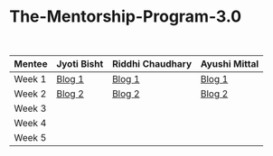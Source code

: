 # The-Mentorship-Program-3.0
<br/>

| Mentee  | Jyoti Bisht | Riddhi Chaudhary | Ayushi Mittal |
| ------------- | ------------- | ------------- | ------------- |
| Week 1  | [Blog 1](https://link.medium.com/7KAhrZZbGdb)  | [Blog 1](https://riddhichaudhary15.medium.com/women-who-code-delhi-mentorship-program-3-0-week-one-d1c44c20ea29)  | [Blog 1](https://nainamittal286.medium.com/women-who-code-delhi-mentorship-program-3-0-week-1-d85b15cf5efd)  |
| Week 2  | [Blog 2](https://link.medium.com/BAfQPxxvSdb) | [Blog 2](https://riddhichaudhary15.medium.com/wwcd-mentorship-program-3-0-week-two-527e8d250661) | [Blog 2](https://nainamittal286.medium.com/women-who-code-delhi-mentorship-program-week-2-c33820ab43fc) |
| Week 3  |  |  |  |
| Week 4  |  |  |  |
| Week 5  |  |  |  |
